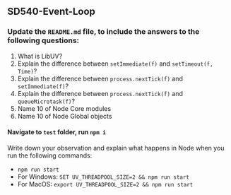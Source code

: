 ## SD540-Event-Loop
### Update the `README.md` file, to include the answers to the following questions:
1. What is LibUV?
3. Explain the difference between `setImmediate(f)` and `setTimeout(f, Time)`? 
4. Explain the difference between `process.nextTick(f)` and `setImmediate(f)`?
5. Explain the difference between `process.nextTick(f)` and `queueMicrotask(f)`?
6. Name 10 of Node Core modules
7. Name 10 of Node Global objects
  
#### Navigate to `test` folder, run `npm i`
Write down your observation and explain what happens in Node when you run the following commands:
   * `npm run start`  
   * For Windows: `SET UV_THREADPOOL_SIZE=2 && npm run start`
   * For MacOS: `export UV_THREADPOOL_SIZE=2 && npm run start`
